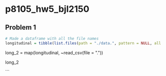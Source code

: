 p8105\_hw5\_bjl2150
================

Problem 1
---------

``` r
# Made a dataframe with all the file names
longitudinal = tibble(list.files(path = "./data.", pattern = NULL, all.files = FALSE, full.names = FALSE, recursive = FALSE, ignore.case = FALSE, include.dirs = FALSE, no.. = FALSE))
```

long\_2 = map(longitudinal, ~read\_csv(file = "."))

long\_2

\`\`\`
